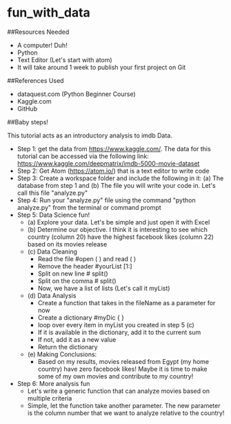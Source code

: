 # fun_with_data

##Resources Needed
- A computer! Duh!
- Python
- Text Editor (Let's start with atom)
- It will take around 1 week to publish your first project on Git

##References Used
- dataquest.com (Python Beginner Course)
- Kaggle.com
- GitHub

##Baby steps!

This tutorial acts as an introductory analysis to imdb Data. 

- Step 1: get the data from https://www.kaggle.com/. The data for this tutorial can be accessed via the following link: https://www.kaggle.com/deepmatrix/imdb-5000-movie-dataset
- Step 2: Get Atom (https://atom.io/) that is a text editor to write code
- Step 3: Create a workspace folder and include the following in it: (a) The database from step 1 and (b) The file you will write your code in. Let's call this file "analyze.py"
- Step 4: Run your "analyze.py" file using the command "python analyze.py" from the terminal or command prompt
- Step 5: Data Science fun!
  - (a) Explore your data. Let's be simple and just open it with Excel
  - (b) Determine our objective. I think it is interesting to see which country (column 20) have the highest facebook likes (column 22) based on its movies release
  - (c) Data Cleaning
    - Read the file #open ( ) and read ( )
    - Remove the header #yourList [1:]
    - Split on new line # split()
    - Split on the comma # split()
    - Now, we have a list of lists (Let's call it myList)
  - (d) Data Analysis
  	- Create a function that takes in the fileName as a parameter for now
    - Create a dictionary #myDic { }
    - loop over every item in myList you created in step 5 (c)
    - If it is available in the dictionary, add it to the current sum
    - If not, add it as a new value 
    - Return the dictionary
  - (e) Making Conclusions:
  	- Based on my results, movies released from Egypt (my home country) have zero facebook likes! Maybe it is time to make some of my own movies and contribute to my country!
 - Step 6: More analysis fun
	- Let's write a generic function that can analyze movies based on multiple criteria
	- Simple, let the function take another parameter. The new parameter is the column number that we want to analyze relative to the country!  

